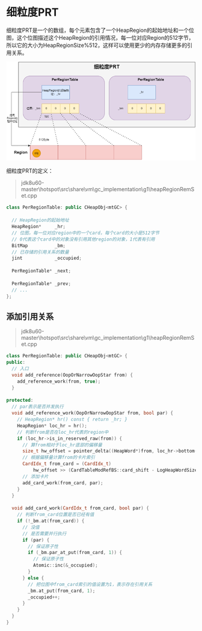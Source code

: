 # 细粒度PRT

细粒度PRT是一个的数组，每个元素包含了一个HeapRegion的起始地址和一个位图，这个位图描述这个HeapRegion的引用情况，每一位对应Region的512字节，所以它的大小为HeapRegionSize%512，这样可以使用更少的内存存储更多的引用关系。

![](../../img/prt.png)

细粒度PRT的定义：

> jdk8u60-master\hotspot\src\share\vm\gc_implementation\g1\heapRegionRemSet.cpp

```cpp
class PerRegionTable: public CHeapObj<mtGC> {

  // HeapRegion的起始地址
  HeapRegion*     _hr;
  // 位图，每一位对应region中的一个card，每个card的大小是512字节
  // 0代表这个card中的对象没有引用其他region的对象，1代表有引用
  BitMap          _bm;
  // 已存储的引用关系的数量
  jint            _occupied;

  PerRegionTable* _next;

  PerRegionTable* _prev;
  // ...
};
```

## 添加引用关系

> jdk8u60-master\hotspot\src\share\vm\gc_implementation\g1\heapRegionRemSet.cpp

```cpp
class PerRegionTable: public CHeapObj<mtGC> {
public:
  // 入口
  void add_reference(OopOrNarrowOopStar from) {
    add_reference_work(from, true);
  }

protected:
  // par表示是否并发执行
  void add_reference_work(OopOrNarrowOopStar from, bool par) {
    // HeapRegion* hr() const { return _hr; }
    HeapRegion* loc_hr = hr();
    // 判断from是否在loc_hr代表的region中
    if (loc_hr->is_in_reserved_raw(from)) {
      // 算from相对于loc_hr底部的偏移量
      size_t hw_offset = pointer_delta((HeapWord*)from, loc_hr->bottom());
      // 根据偏移量计算from的卡片索引
      CardIdx_t from_card = (CardIdx_t)
          hw_offset >> (CardTableModRefBS::card_shift - LogHeapWordSize);
      // 添加卡片
      add_card_work(from_card, par);
    }
  }

  void add_card_work(CardIdx_t from_card, bool par) {
    // 判断from_card位置是否已经有值
    if (!_bm.at(from_card)) {
      // 没值
      // 是否需要并行执行
      if (par) {
        // 保证原子性
        if (_bm.par_at_put(from_card, 1)) {
          // 保证原子性
          Atomic::inc(&_occupied);
        }
      } else {
        // 把位图中from_card索引的值设置为1，表示存在引用关系
        _bm.at_put(from_card, 1);
        _occupied++;
      }
    }
  }
}
```
